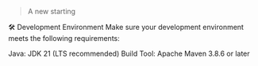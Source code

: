 >A new starting

🛠 Development Environment
Make sure your development environment meets the following requirements:

Java: JDK 21 (LTS recommended)
Build Tool: Apache Maven 3.8.6 or later
